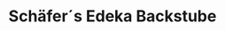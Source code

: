 ---
title: "Schäfer´s Edeka Backstube"
url: /zahna-elster/schaefer-s-edeka-backstube/
shop: Bäckerei
---